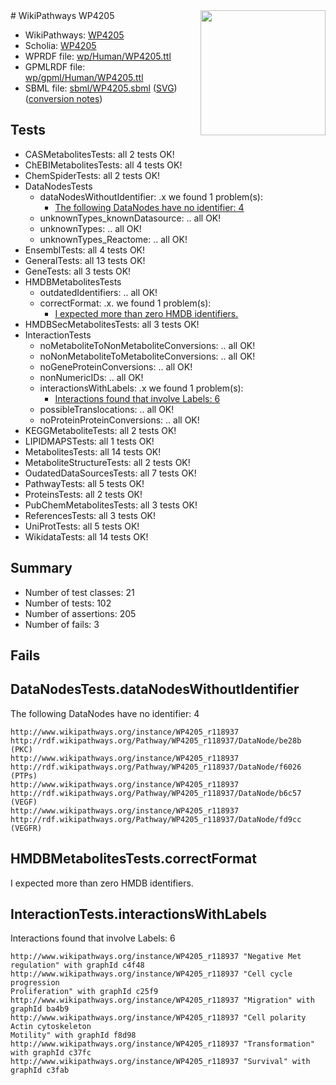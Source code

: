 <img style="float: right; width: 200px" src="../logo.png" />
# WikiPathways WP4205

* WikiPathways: [WP4205](https://identifiers.org/wikipathways:WP4205)
* Scholia: [WP4205](https://scholia.toolforge.org/wikipathways/WP4205)
* WPRDF file: [wp/Human/WP4205.ttl](../wp/Human/WP4205.ttl)
* GPMLRDF file: [wp/gpml/Human/WP4205.ttl](../wp/gpml/Human/WP4205.ttl)
* SBML file: [sbml/WP4205.sbml](../sbml/WP4205.sbml) ([SVG](../sbml/WP4205.svg)) ([conversion notes](../sbml/WP4205.txt))

## Tests
* CASMetabolitesTests: all 2 tests OK!
* ChEBIMetabolitesTests: all 4 tests OK!
* ChemSpiderTests: all 2 tests OK!
* DataNodesTests
    * dataNodesWithoutIdentifier: .x we found 1 problem(s):
        * [The following DataNodes have no identifier: 4](#d2d32fa3)
    * unknownTypes_knownDatasource: .. all OK!
    * unknownTypes: .. all OK!
    * unknownTypes_Reactome: .. all OK!
* EnsemblTests: all 4 tests OK!
* GeneralTests: all 13 tests OK!
* GeneTests: all 3 tests OK!
* HMDBMetabolitesTests
    * outdatedIdentifiers: .. all OK!
    * correctFormat: .x. we found 1 problem(s):
        * [I expected more than zero HMDB identifiers.](#ad154c1e)
* HMDBSecMetabolitesTests: all 3 tests OK!
* InteractionTests
    * noMetaboliteToNonMetaboliteConversions: .. all OK!
    * noNonMetaboliteToMetaboliteConversions: .. all OK!
    * noGeneProteinConversions: .. all OK!
    * nonNumericIDs: .. all OK!
    * interactionsWithLabels: .x we found 1 problem(s):
        * [Interactions found that involve Labels: 6](#630d267d)
    * possibleTranslocations: .. all OK!
    * noProteinProteinConversions: .. all OK!
* KEGGMetaboliteTests: all 2 tests OK!
* LIPIDMAPSTests: all 1 tests OK!
* MetabolitesTests: all 14 tests OK!
* MetaboliteStructureTests: all 2 tests OK!
* OudatedDataSourcesTests: all 7 tests OK!
* PathwayTests: all 5 tests OK!
* ProteinsTests: all 2 tests OK!
* PubChemMetabolitesTests: all 3 tests OK!
* ReferencesTests: all 3 tests OK!
* UniProtTests: all 5 tests OK!
* WikidataTests: all 14 tests OK!


## Summary

* Number of test classes: 21
* Number of tests: 102
* Number of assertions: 205
* Number of fails: 3

## Fails

<a name="d2d32fa3" />

## DataNodesTests.dataNodesWithoutIdentifier

The following DataNodes have no identifier: 4
```
http://www.wikipathways.org/instance/WP4205_r118937 http://rdf.wikipathways.org/Pathway/WP4205_r118937/DataNode/be28b (PKC)
http://www.wikipathways.org/instance/WP4205_r118937 http://rdf.wikipathways.org/Pathway/WP4205_r118937/DataNode/f6026 (PTPs)
http://www.wikipathways.org/instance/WP4205_r118937 http://rdf.wikipathways.org/Pathway/WP4205_r118937/DataNode/b6c57 (VEGF)
http://www.wikipathways.org/instance/WP4205_r118937 http://rdf.wikipathways.org/Pathway/WP4205_r118937/DataNode/fd9cc (VEGFR)
```

<a name="ad154c1e" />

## HMDBMetabolitesTests.correctFormat

I expected more than zero HMDB identifiers.
<a name="630d267d" />

## InteractionTests.interactionsWithLabels

Interactions found that involve Labels: 6
```
http://www.wikipathways.org/instance/WP4205_r118937 "Negative Met
regulation" with graphId c4f48
http://www.wikipathways.org/instance/WP4205_r118937 "Cell cycle progression
Proliferation" with graphId c25f9
http://www.wikipathways.org/instance/WP4205_r118937 "Migration" with graphId ba4b9
http://www.wikipathways.org/instance/WP4205_r118937 "Cell polarity
Actin cytoskeleton
Motility" with graphId f8d98
http://www.wikipathways.org/instance/WP4205_r118937 "Transformation" with graphId c37fc
http://www.wikipathways.org/instance/WP4205_r118937 "Survival" with graphId c3fab
```

